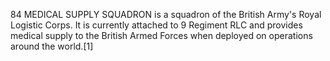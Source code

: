 84 MEDICAL SUPPLY SQUADRON is a squadron of the British Army's Royal Logistic Corps. It is currently attached to 9 Regiment RLC and provides medical supply to the British Armed Forces when deployed on operations around the world.[1]

